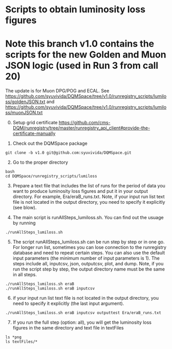 # Scripts to obtain luminosity loss figures
# Note this branch v1.0 contains the scripts for the new Golden and Muon JSON logic (used in Run 3 from call 20) 

The update is for Muon DPG/POG and ECAL. See https://github.com/syuvivida/DQMSpace/tree/v1.0/runregistry_scripts/lumiloss/goldenJSON.txt and https://github.com/syuvivida/DQMSpace/tree/v1.0/runregistry_scripts/lumiloss/muonJSON.txt 


0. Setup grid certificate
https://github.com/cms-DQM/runregistry/tree/master/runregistry_api_client#provide-the-certificate-manually


1. Check out the DQMSpace package
```
git clone -b v1.0 git@github.com:syuvivida/DQMSpace.git
```

2. Go to the proper directory
```
bash
cd DQMSpace/runregistry_scripts/lumiloss
```

3. Prepare a text file that includes the list of runs for the period of data you want to produce luminosity loss figures and put it in your output directory. 
For example, Era/eraB_runs.txt. Note, if your input run list text file is not 
located in the output directory, you need to specify it explicitly (see blow).


4. The main script is runAllSteps_lumiloss.sh. You can find out the usuage by running
```
./runAllSteps_lumiloss.sh
```

5. The script runAllSteps_lumiloss.sh can be run step by step or in one go. For longer run list, sometimes you can lose connection to the runregistry database and need to repeat certain steps. You can also use the default input parameters (the minimum number of input parameters is 1). The steps include 
all, inputcsv, json, outputcsv, plot, and dump. 
Note, if you run the script step by step, the output directory name must be the same in all steps.
```
./runAllSteps_lumiloss.sh eraB
./runAllSteps_lumiloss.sh eraB inputcsv
```

6. if your input run list text file is not located in the output directory, you need to specify it explicitly (the last input argument).
```
./runAllSteps_lumiloss.sh eraB inputcsv outputtest Era/eraB_runs.txt
```


7. If you run the full step (option: all), you will get the luminosity loss figures in the same directory and text file in textFiles
```
ls *png
ls textFiles/*
```


